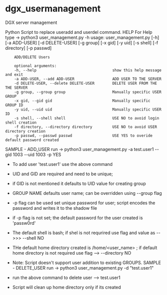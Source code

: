 # dgx_usermanagement
DGX server management




Python Script to replace useradd and userdel command. 
HELP
  For Help type -> python3 user_management.py -h 
        usage: user_management.py [-h] [-a ADD-USER] [-d DELETE-USER] [-g group]
                      [-x gid] [-y uid] [-s shell] [-f directory]
                      [-p passwd]

        ADD/DELETE Users

        optional arguments:
        -h, --help                                  show this help message and exit
        -a ADD-USER, --add ADD-USER                 ADD USER TO THE SERVER
        -d DELETE-USER, --delete DELETE-USER        DELETE USER FROM THE THE SERVER
        -g group, --group group                     Manually specific USER GROUP
        -x gid, --gid gid                           Manually specific GROUP ID
        -y uid, --uid uid                           Manually specific USER ID
        -s shell, --shell shell                     USE NO to avoid login shell creation
        -f directory, --directory directory         USE NO to avoid USER directory creation
        -p passwd, --passwd passwd                  USE YES to overide default password created
SAMPLE - ADD_USER
  run -> python3 user_management.py -a test.user1 --gid 1003 --uid 1003 -p YES
  
  - To add user 'test.user1' use the above command
  - UID and GID are required and need to be unique;
  - if GID is not mentioned it defaults to UID value for creating group
  - GROUP NAME defaults user name; can be overridden using --group flag
  - -p flag can be used set unique password for user; script encodes the password and writes it to the shadow file
  - if -p flag is not set; the default password for the user created is 'passw0rd'
  - The default shell is bash; if shel  is not requrired use flag and value as -->>>  --shell NO
  - THe default home directory created is /home/<user_name> ; if default home directory is not required use flag --> --directory NO
  - Note: Script doesn't support user addition to existing GROUPS.
SAMPLE - DELETE_USER
   run -> python3 user_management.py -d "test.user1"
  
  - run the above command to delete user --> test.user1
   - Script will clean up home directory only if its created
